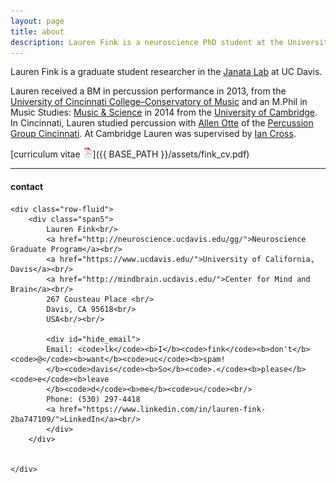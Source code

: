 ```yaml
---
layout: page
title: about
description: Lauren Fink is a neuroscience PhD student at the University of California, Davis.
---
```


Lauren Fink is a graduate student researcher in the [Janata Lab](https://atonal.ucdavis.edu/) at UC Davis. 


Lauren received a BM in percussion performance in 2013, from the [University of Cincinnati College&ndash;Conservatory of Music](https://ccm.uc.edu/) and an M.Phil in Music Studies: [Music & Science](http://cms.mus.cam.ac.uk/) in 2014 from the [University of Cambridge](https://www.cam.ac.uk/). In Cincinnati, Lauren studied percussion with [Allen Otte](https://ccm.uc.edu/about/directory.html?eid=otteac&thecomp=uceprof_0) of the [Percussion Group Cincinnati](http://www.pgcinfo.com/PGC.html). At Cambridge Lauren was supervised by [Ian Cross](http://www.mus.cam.ac.uk/directory/ian-cross). 


[curriculum vitae ![CV as pdf](icons16/pdf-icon.png)]({{ BASE_PATH }}/assets/fink_cv.pdf) 


---

<div class="container">
<h4><a name="contact"></a>contact</h4>

    <div class="row-fluid">
        <div class="span5">
            Lauren Fink<br/>
            <a href="http://neuroscience.ucdavis.edu/gg/">Neuroscience Graduate Program</a><br/>
            <a href="https://www.ucdavis.edu/">University of California, Davis</a><br/>
            <a href="http://mindbrain.ucdavis.edu/">Center for Mind and Brain</a><br/>
            267 Cousteau Place <br/>
            Davis, CA 95618<br/>
            USA<br/><br/>

            <div id="hide_email">
            Email: <code>lk</code><b>I</b><code>fink</code><b>don't</b><code>@</code><b>want</b><code>uc</code><b>spam!
            </b><code>davis</code><b>So</b><code>.</code><b>please</b><code>e</code><b>leave
            </b><code>d</code><b>me</b><code>u</code><br/>
            Phone: (530) 297-4418
            <a href="https://www.linkedin.com/in/lauren-fink-2ba747109/">LinkedIn</a><br/>
            </div>
        </div>

        
    </div>
</div>
